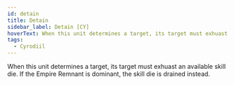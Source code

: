 ```yaml
---
id: detain
title: Detain
sidebar_label: Detain [CY]
hoverText: When this unit determines a target, its target must exhuast an available skill die. If the Empire Remnant is dominant, the skill die is drained instead.
tags:
  - Cyrodiil
---
```


When this unit determines a target, its target must exhuast an available skill die. If the Empire Remnant is dominant, the skill die is drained instead.